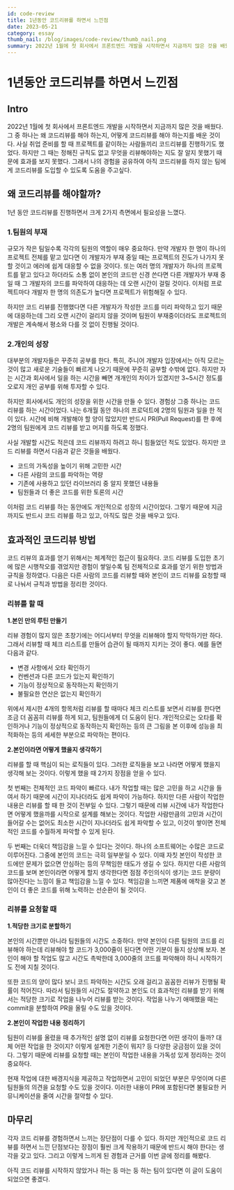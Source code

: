 ```yaml
---
id: code-review
title: 1년동안 코드리뷰를 하면서 느낀점
date: 2023-05-21
category: essay
thumb_nail: /blog/images/code-review/thumb_nail.png
summary: 2022년 1월에 첫 회사에서 프론트엔드 개발을 시작하면서 지금까지 많은 것을 배웠다. 그 중 하나는 왜 코드리뷰를 해야 하는지, 어떻게 코드리뷰를 해야 하는지를 배운 것이다. 사실 취업 준비를 할 때 프로젝트를 같이하는 사람들끼리 코드리뷰를 진행하기도 했었다. 하지만 그 때는 정해진 규칙도 없고 무엇을 리뷰해야하는 지도 잘 알지 못했기 때문에 효과를 보지 못했다. 그래서 나의 경험을 공유하여 아직 코드리뷰를 하지 않는 팀에게 코드리뷰를 도입할 수 있도록 도움을 주고싶다.
---
```


# 1년동안 코드리뷰를 하면서 느낀점

## Intro

2022년 1월에 첫 회사에서 프론트엔드 개발을 시작하면서 지금까지 많은 것을 배웠다. 그 중 하나는 왜 코드리뷰를 해야 하는지, 어떻게 코드리뷰를 해야 하는지를 배운 것이다. 사실 취업 준비를 할 때 프로젝트를 같이하는 사람들끼리 코드리뷰를 진행하기도 했었다. 하지만 그 때는 정해진 규칙도 없고 무엇을 리뷰해야하는 지도 잘 알지 못했기 때문에 효과를 보지 못했다. 그래서 나의 경험을 공유하여 아직 코드리뷰를 하지 않는 팀에게 코드리뷰를 도입할 수 있도록 도움을 주고싶다.

## 왜 코드리뷰를 해야할까?

1년 동안 코드리뷰를 진행하면서 크게 2가지 측면에서 필요성을 느꼈다.

### 1.팀원의 부재

규모가 작은 팀일수록 각각의 팀원의 역할이 매우 중요하다. 만약 개발자 한 명이 하나의 프로젝트 전체를 맡고 있다면 이 개발자가 부재 중일 때는 프로젝트의 진도가 나가지 못할 것이고 에러에 쉽게 대응할 수 없을 것이다. 또는 여러 명의 개발자가 하나의 프로젝트를 맡고 있다고 하더라도 소통 없이 본인의 코드만 신경 쓴다면 다른 개발자가 부재 중일 때 그 개발자의 코드를 파악하여 대응하는 데 오랜 시간이 걸릴 것이다. 이처럼 프로젝트마다 개발자 한 명의 의존도가 높다면 프로젝트가 위험해질 수 있다.

하지만 코드 리뷰를 진행했다면 다른 개발자가 작성한 코드를 미리 파악하고 있기 때문에 대응하는데 그리 오랜 시간이 걸리지 않을 것이며 팀원이 부재중이더라도 프로젝트의 개발은 계속해서 평소와 다를 것 없이 진행될 것이다.

### 2.개인의 성장

대부분의 개발자들은 꾸준히 공부를 한다. 특히, 주니어 개발자 입장에서는 아직 모르는 것이 많고 새로운 기술들이 빠르게 나오기 때문에 꾸준히 공부할 수밖에 없다. 하지만 자는 시간과 회사에서 일을 하는 시간을 빼면 개개인의 차이가 있겠지만 3~5시간 정도를 오로지 개인 공부를 위해 투자할 수 있다.

하지만 회사에서도 개인의 성장을 위한 시간을 만들 수 있다. 경험상 그중 하나는 코드 리뷰를 하는 시간이었다. 나는 6개월 동안 하나의 프로덕트에 2명의 팀원과 일을 한 적이 있다. 시간에 비해 개발해야 할 양이 많았지만 반드시 PR(Pull Request)를 한 후에 2명의 팀원에게 코드 리뷰를 받고 머지를 하도록 정했다.

사실 개발할 시간도 적은데 코드 리뷰까지 하려고 하니 힘들었던 적도 있었다. 하지만 코드 리뷰를 하면서 다음과 같은 것들을 배웠다.

- 코드의 가독성을 높이기 위해 고민한 시간
- 다른 사람의 코드를 파악하는 역량
- 기존에 사용하고 있던 라이브러리 중 알지 못했던 내용들
- 팀원들과 더 좋은 코드를 위한 토론의 시간

이처럼 코드 리뷰를 하는 동안에도 개인적으로 성장의 시간이었다. 그렇기 때문에 지금까지도 반드시 코드 리뷰를 하고 있고, 아직도 많은 것을 배우고 있다.

## 효과적인 코드리뷰 방법

코드 리뷰의 효과를 얻기 위해서는 체계적인 접근이 필요하다. 코드 리뷰를 도입한 초기에 많은 시행착오를 겪었지만 경험이 쌓일수록 팀 전체적으로 효과를 얻기 위한 방법과 규칙을 정하였다. 다음은 다른 사람의 코드를 리뷰할 때와 본인이 코드 리뷰를 요청할 때로 나눠서 규칙과 방법을 정리한 것이다.

### 리뷰를 할 때

**1.본인 만의 루틴 만들기**

리뷰 경험이 많지 않은 초창기에는 어디서부터 무엇을 리뷰해야 할지 막막하기만 하다. 그래서 리뷰할 때 체크 리스트를 만들어 습관이 될 때까지 지키는 것이 좋다. 예를 들면 다음과 같다.

- 변경 사항에서 오타 확인하기
- 컨벤션과 다른 코드가 있는지 확인하기
- 기능이 정상적으로 동작하는지 확인하기
- 불필요한 연산은 없는지 확인하기

위에서 제시한 4개의 항목처럼 리뷰를 할 때마다 체크 리스트를 보면서 리뷰를 한다면 조금 더 꼼꼼히 리뷰를 하게 되고, 팀원들에게 더 도움이 된다. 개인적으로는 오타를 확인하거나 기능이 정상적으로 동작하는지 확인하는 등의 큰 그림을 본 이후에 성능을 최적화하는 등의 세세한 부분으로 파악하는 편이다.

**2.본인이라면 어떻게 했을지 생각하기**

리뷰를 할 때 핵심이 되는 로직들이 있다. 그러한 로직들을 보고 나라면 어떻게 했을지 생각해 보는 것이다. 이렇게 했을 때 2가지 장점을 얻을 수 있다.

첫 번째는 전체적인 코드 파악이 빠르다. 내가 작업할 때는 많은 고민을 하고 시간을 들여서 하기 때문에 시간이 지나더라도 쉽게 파악이 가능하다. 하지만 다른 사람이 작업한 내용은 리뷰를 할 때 한 것이 전부일 수 있다. 그렇기 때문에 리뷰 시간에 내가 작업한다면 어떻게 했을까를 시작으로 설계를 해보는 것이다. 작업한 사람만큼의 고민과 시간이 들어갈 수는 없어도 최소한 시간이 지나더라도 쉽게 파악할 수 있고, 이것이 쌓이면 전체적인 코드를 수월하게 파악할 수 있게 된다.

두 번째는 더욱더 책임감을 느낄 수 있다는 것이다. 하나의 소프트웨어는 수많은 코드로 이루어진다. 그중에 본인의 코드는 극히 일부분일 수 있다. 이때 자칫 본인이 작성한 코드에만 문제가 없으면 안심하는 등의 무책임한 태도가 생길 수 있다. 하지만 다른 사람의 코드를 보며 본인이라면 어떻게 할지 생각한다면 점점 주인의식이 생기는 코드 분량이 많아진다는 느낌이 들고 책임감을 느낄 수 있다. 책임감을 느끼면 제품에 애착을 갖고 본인이 더 좋은 코드를 위해 노력하는 선순환이 될 것이다.

### 리뷰를 요청할 때

**1.적당한 크기로 분할하기**

본인의 시간뿐만 아니라 팀원들의 시간도 소중하다. 만약 본인이 다른 팀원의 코드를 리뷰해야 하는데 리뷰해야 할 코드가 3,000줄이 된다면 어떤 기분이 들지 상상해 보자. 본인이 해야 할 작업도 많고 시간도 촉박한데 3,000줄의 코드를 파악해야 하니 시작하기도 전에 지칠 것이다.

또한 코드의 양이 많다 보니 코드 파악하는 시간도 오래 걸리고 꼼꼼한 리뷰가 진행될 확률이 적어진다. 따라서 팀원들의 시간도 절약하고 본인도 더 효과적인 리뷰를 받기 위해서는 적당한 크기로 작업을 나누어 리뷰를 받는 것이다. 작업을 나누기 애매했을 때는 commit을 분할하여 PR을 올릴 수도 있을 것이다.

**2.본인이 작업한 내용 정리하기**

팀원이 리뷰를 올렸을 때 추가적인 설명 없이 리뷰를 요청한다면 어떤 생각이 들까? 대체 어떤 작업을 한 것이지? 이렇게 설계한 기준이 뭐지? 등 다양한 궁금점이 있을 것이다. 그렇기 때문에 리뷰를 요청할 때는 본인이 작업한 내용을 가독성 있게 정리하는 것이 중요하다.

현재 작업에 대한 배경지식을 제공하고 작업하면서 고민이 되었던 부분은 무엇이며 다른 팀원들의 의견을 요청할 수도 있을 것이다. 이러한 내용이 PR에 포함된다면 불필요한 커뮤니케이션을 줄여 시간을 절약할 수 있다.

## 마무리

각자 코드 리뷰를 경험하면서 느끼는 장단점이 다를 수 있다. 하지만 개인적으로 코드 리뷰를 하면서 느낀 단점보다는 장점이 훨씬 크게 작용하기 때문에 반드시 해야 한다는 생각을 갖고 있다. 그리고 이렇게 느끼게 된 경험과 근거를 이번 글에 정리를 해봤다.

아직 코드 리뷰를 시작하지 않았거나 하는 둥 마는 둥 하는 팀이 있다면 이 글이 도움이 되었으면 좋겠다.
